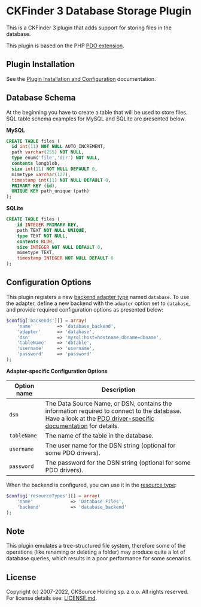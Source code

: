 # CKFinder 3 Database Storage Plugin

This is a CKFinder 3 plugin that adds support for storing files in the database.

This plugin is based on the PHP [PDO extension](http://php.net/manual/en/book.pdo.php).

## Plugin Installation

See the [Plugin Installation and Configuration](https://ckeditor.com/docs/ckfinder/ckfinder3-php/plugins.html#plugins_installation_and_configuration) documentation.

## Database Schema

At the beginning you have to create a table that will be used to store files. SQL table schema examples for MySQL and SQLite are presented below.

**MySQL**

```sql
CREATE TABLE files (
  id int(11) NOT NULL AUTO_INCREMENT,
  path varchar(255) NOT NULL,
  type enum('file','dir') NOT NULL,
  contents longblob,
  size int(11) NOT NULL DEFAULT 0,
  mimetype varchar(127),
  timestamp int(11) NOT NULL DEFAULT 0,
  PRIMARY KEY (id),
  UNIQUE KEY path_unique (path)
);
```

**SQLite**

```sql
CREATE TABLE files (
    id INTEGER PRIMARY KEY,
    path TEXT NOT NULL UNIQUE,
    type TEXT NOT NULL,
    contents BLOB,
    size INTEGER NOT NULL DEFAULT 0,
    mimetype TEXT,
    timestamp INTEGER NOT NULL DEFAULT 0
);
```

## Configuration Options

This plugin registers a new [backend adapter type](https://ckeditor.com/docs/ckfinder/ckfinder3-php/configuration.html#configuration_options_backends) named `database`. To use the adapter, define a new backend with
the `adapter` option set to `database`, and provide required configuration options as presented below:

```php
$config['backends'][] = array(
    'name'         => 'database_backend',
    'adapter'      => 'database',
    'dsn'          => 'mysql:host=hostname;dbname=dbname',
    'tableName'    => 'dbtable',
    'username'     => 'username',
    'password'     => 'password'
);
```

**Adapter-specific Configuration Options**

| Option name | Description |
|-------------|-------------|
| `dsn`       | The Data Source Name, or DSN, contains the information required to connect to the database. Have a look at the [PDO driver-specific documentation](http://php.net/manual/en/pdo.drivers.php) for details. |
| `tableName` | The name of the table in the database. |
| `username`  | The user name for the DSN string (optional for some PDO drivers). |
| `password`  | The password for the DSN string (optional for some PDO drivers). |

When the backend is configured, you can use it in the [resource type](https://ckeditor.com/docs/ckfinder/ckfinder3-php/configuration.html#configuration_options_resourceTypes):

```php
$config['resourceTypes'][] = array(
    'name'              => 'Database Files',
    'backend'           => 'database_backend'
);
```

## Note

This plugin emulates a tree-structured file system, therefore some of the operations (like renaming or deleting a folder)
may produce quite a lot of database queries, which results in a poor performance for some scenarios.

## License

Copyright (c) 2007-2022, CKSource Holding sp. z o.o. All rights reserved.
For license details see: [LICENSE.md](https://github.com/ckfinder/ckfinder-plugin-database-adapter-php/blob/master/LICENSE.md).
